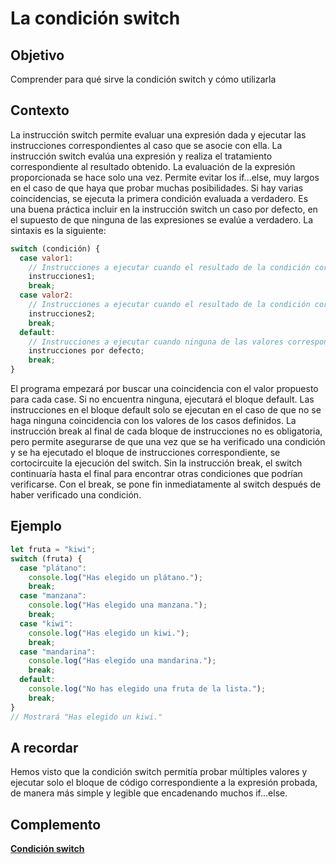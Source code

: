 # La condición switch

## Objetivo

Comprender para qué sirve la condición switch y cómo utilizarla

## Contexto

La instrucción switch permite evaluar una expresión dada y ejecutar las instrucciones correspondientes al caso que se asocie con ella. La instrucción switch evalúa una expresión y realiza el tratamiento correspondiente al resultado obtenido. La evaluación de la expresión proporcionada se hace solo una vez. Permite evitar los if...else, muy largos en el caso de que haya que probar muchas posibilidades. Si hay varias coincidencias, se ejecuta la primera condición evaluada a verdadero. Es una buena práctica incluir en la instrucción switch un caso por defecto, en el supuesto de que ninguna de las expresiones se evalúe a verdadero. La sintaxis es la siguiente:

```javascript
switch (condición) {
  case valor1:
    // Instrucciones a ejecutar cuando el resultado de la condición corresponde a valor1
    instrucciones1;
    break;
  case valor2:
    // Instrucciones a ejecutar cuando el resultado de la condición corresponde a valor2
    instrucciones2;
    break;
  default:
    // Instrucciones a ejecutar cuando ninguna de las valores corresponde a la condición a evaluar
    instrucciones por defecto;
    break;
}
```

El programa empezará por buscar una coincidencia con el valor propuesto para cada case. Si no encuentra ninguna, ejecutará el bloque default. Las instrucciones en el bloque default solo se ejecutan en el caso de que no se haga ninguna coincidencia con los valores de los casos definidos. La instrucción break al final de cada bloque de instrucciones no es obligatoria, pero permite asegurarse de que una vez que se ha verificado una condición y se ha ejecutado el bloque de instrucciones correspondiente, se cortocircuite la ejecución del switch. Sin la instrucción break, el switch continuaría hasta el final para encontrar otras condiciones que podrían verificarse. Con el break, se pone fin inmediatamente al switch después de haber verificado una condición.

## Ejemplo

```javascript
let fruta = "kiwi";
switch (fruta) {
  case "plátano":
    console.log("Has elegido un plátano.");
    break;
  case "manzana":
    console.log("Has elegido una manzana.");
    break;
  case "kiwi":
    console.log("Has elegido un kiwi.");
    break;
  case "mandarina":
    console.log("Has elegido una mandarina.");
    break;
  default:
    console.log("No has elegido una fruta de la lista.");
    break;
}
// Mostrará "Has elegido un kiwi."
```

## A recordar

Hemos visto que la condición switch permitía probar múltiples valores y ejecutar solo el bloque de código correspondiente a la expresión probada, de manera más simple y legible que encadenando muchos if...else.

## Complemento

**[Condición switch](https://developer.mozilla.org/fr/docs/Web/JavaScript/Reference/Statements/switch)**